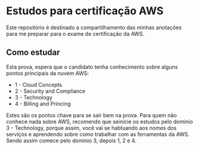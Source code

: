 # Estudos para certificação AWS
Este repositório é destinado a compartilhamento das minhas anotações para me preparar para o exame de certificação da AWS.

## Como estudar
Esta prova, espera que o candidato tenha conhecimento sobre alguns pontos principais da nuvem AWS: 

* 1 - Cloud Concepts 
* 2 - Security and Compliance
* 3 - Technology
* 4 - Billing and Princing

Estes são os pontos chave para se sair bem na prova. Para quem não conhece nada sobre AWS, recomendo que seinicie os estudos pelo dominio 3 - Technology, porque assim, você vai se habtuando aos nomes dos serviços e aprendendo sobre como trabalhar com as ferramentas da AWS. Sendo assim comece pelo dominio 3, depois 1, 2 e 4. 

